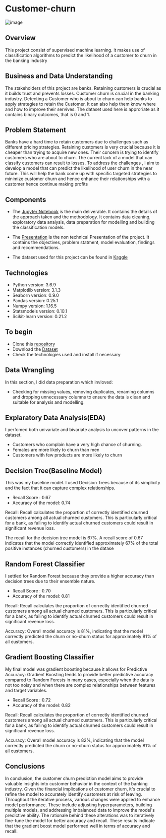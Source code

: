 # Customer-churn
![image](https://github.com/Wairimukimm/Customer-churn/assets/122815372/919e394d-e96a-41e6-badb-e5739e32aa7d)




## Overview
This project consist of supervised machine learning. It makes use of classification algorithms to predict the likelihood of a customer to churn in the banking industry




## Business and Data Understanding
The stakeholders of this project are banks. Retaining customers is crucial as it builds trust and prevents losses. Customer churn is crucial in the banking industry. Detecting a Customer who is about to churn can help banks to apply strategies to retain the Customer. It can also help them know where and how to improve their servives.
The dataset used here is approriate as it contains binary outcomes, that is 0 and 1.
## Problem Statement
Banks have a hard time to retain customers due to challenges such as different pricing strategies. Retaining customers is very crucial because it is cheaper than trying to acquire new ones. Their concern is trying to identify customers who are about to churn. The current lack of a model that can classify customers can result to losses. To address the challenges , I aim to develop a model that can predict the likelihood of user churn in the near future. This will help the bank come up with specific targeted strategies to minimize customer churn and hence enhance their relationships with a customer hence continue making profits
## Components
* The [Jupyter Notebook](https://github.com/Wairimukimm/Customer-churn/blob/main/Notebook.ipynb) is the main deliverable. It contains the details of the approach taken and the methodology. It contains data cleaning, exploratory data analysis, data preparation for modelling and building the classification models.

* The [Presentation](https://github.com/Wairimukimm/Customer-churn/blob/main/presentation.pdf) is the non technical Presentation of the project. It contains the objectives, problem statment, model evaluation, findings and recommendations.

* The dataset used for this project can be found in [Kaggle](https://www.kaggle.com/datasets/radheshyamkollipara/bank-customer-churn?source=post_page-----fa6e2324c245--------------------------------)




## Technologies
* Python version: 3.6.9
* Matplotlib version: 3.1.3
* Seaborn version: 0.9.0
* Pandas version: 0.25.1
* Numpy version: 1.16.5
* Statsmodels version: 0.10.1
* Scikit-learn version: 0.21.2
    
## To begin

* Clone this [repository](https://github.com/Wairimukimm/Customer-churn)
* Download the [Dataset](https://www.kaggle.com/datasets/radheshyamkollipara/bank-customer-churn?source=post_page-----fa6e2324c245--------------------------------)
* Check the technologies used and install if necessary


## Data Wrangling
In this section, I did data preparation which invloved:
* Checking for missing values, removing duplicates, renaming columns and dropping unnecessary columns to ensure the data is clean and suitable for analysis and modelling.



## Explaratory Data Analysis(EDA)
I perfomed both univariate and bivariate analysis to uncover patterns in the dataset. 
* Customers who complain have a very high chance of churning.
* Females are more likely to churn than men
* Customers with few products are more likely to churn


## Decision Tree(Baseline Model)

This was my baseline model. I used Decision Trees because of its simplicity and the fact that it can capture complex relationships.

* Recall Score : 0.67
* Accuracy of the model: 0.74

Recall: Recall calculates the proportion of correctly identified churned customers among all actual churned customers. This is particularly critical for a bank, as failing to identify actual churned customers could result in significant revenue loss.

The recall for the decision tree model is 67%. A recall score of 0.67 indicates that the model correctly identified approximately 67% of the total positive instances (churned customers) in the datase


## Random Forest Classifier
I settled for Random Forest because they provide a higher accuracy than decision trees due to their ensemble nature.

* Recall Score : 0.70
* Accuracy of the model: 0.81

Recall: Recall calculates the proportion of correctly identified churned customers among all actual churned customers. This is particularly critical for a bank, as failing to identify actual churned customers could result in significant revenue loss.

 Accuracy: Overall model accuracy is 81%, indicating that the model correctly predicted the churn or no-churn status for approximately 81% of all customers.
## Gradient Boosting Classifier

My final model was gradient boosting because it allows for Predictive Accuracy: Gradient Boosting tends to provide better predictive accuracy compared to Random Forests in many cases, especially when the data is not too noisy and when there are complex relationships between features and target variables.

* Recall Score : 0.72
* Accuracy of the model: 0.82

Recall: Recall calculates the proportion of correctly identified churned customers among all actual churned customers. This is particularly critical for a bank, as failing to identify actual churned customers could result in significant revenue loss.

 Accuracy: Overall model accuracy is 82%, indicating that the model correctly predicted the churn or no-churn status for approximately 81% of all customers.

## Conclusions
In conclusion, the customer churn prediction model aims to provide valuable insights into customer behavior in the context of the banking industry. Given the financial implications of customer churn, it's crucial to refine the model to accurately identify customers at risk of leaving. Throughout the iterative process, various changes were applied to enhance model performance. These include adjusting hyperparameters, building multiple models, and addressing imbalanced data to improve the model's predictive ability. The rationale behind these alterations was to iteratively fine-tune the model for better accuracy and recall. These results indicate that the gradient boost model performed well in terms of accuracy and recall. 
 


